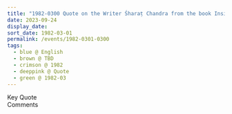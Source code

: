 ```yaml
---
title: "1982-0300 Quote on the Writer Śharaṭ Chandra from the book Insights, Inspirations and Eternal Moments, Chapter 38, Page 111 by Yogi Mahajan"
date: 2023-09-24
display_date: 
sort_date: 1982-03-01
permalink: /events/1982-0301-0300
tags:
  - blue @ English
  - brown @ TBD
  - crimson @ 1982
  - deeppink @ Quote
  - green @ 1982-03
---
```


<wave-list>
  <list-title color="green" width="75">Key Quote</list-title>
  <list-item color="BlanchedAlmond"  width="200"></list-item>
  <list-item color="Lavender"></list-item>
  <list-item color="BlanchedAlmond"></list-item>
</wave-list>

<br>

<wave-list>
  <list-title color="green" width="75">Comments</list-title>
  <list-item color="BlanchedAlmond"  width="200"></list-item>
  <list-item color="Lavender"></list-item>
  <list-item color="BlanchedAlmond"></list-item>
</wave-list>